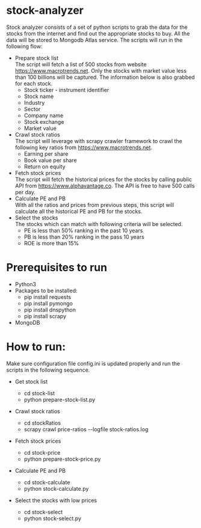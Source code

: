 # stock-analyzer
Stock analyzer consists of a set of python scripts to grab the data for the stocks from the internet and find out the appropriate stocks to buy. All the data will be stored to Mongodb Atlas service.
The scripts will run in the following flow:
* Prepare stock list  
The script will fetch a list of 500 stocks from website https://www.macrotrends.net. Only the stocks with market value less than 100 billions will be captured. The information below is also grabbed for each stock.
    * Stock ticker - instrument identifier
    * Stock name
    * Industry
    * Sector
    * Company name
    * Stock exchange
    * Market value
 * Crawl stock ratios  
 The script will leverage with scrapy crawler framework to crawl the following key ratios from https://www.macrotrends.net.
    * Earning per share
    * Book value per share
    * Return on equity
 * Fetch stock prices  
 The script will fetch the historical prices for the stocks by calling public API from https://www.alphavantage.co. The API is free to have 500 calls per day.
 * Calculate PE and PB  
 With all the ratios and prices from previous steps, this script will calculate all the historical PE and PB for the stocks.
 * Select the stocks  
 The stocks which can match with following criteria will be selected.
    * PE is less than 50% ranking in the past 10 years
    * PB is less than 20% ranking in the pass 10 years
    * ROE is more than 15%
 
# Prerequisites to run
* Python3
* Packages to be installed:
    * pip install requests
    * pip install pymongo
    * pip install dnspython
    * pip install scrapy
* MongoDB

# How to run:
Make sure configuration file config.ini is updated properly and run the scripts in the following sequence.
* Get stock list
    * cd stock-list
    * python prepare-stock-list.py

* Crawl stock ratios
    * cd stockRatios
    * scrapy crawl price-ratios --logfile stock-ratios.log

* Fetch stock prices
    * cd stock-price
    * python prepare-stock-price.py

* Calculate PE and PB
    * cd stock-calculate
    * python stock-calculate.py

* Select the stocks with low prices
    * cd stock-select
    * python stock-select.py